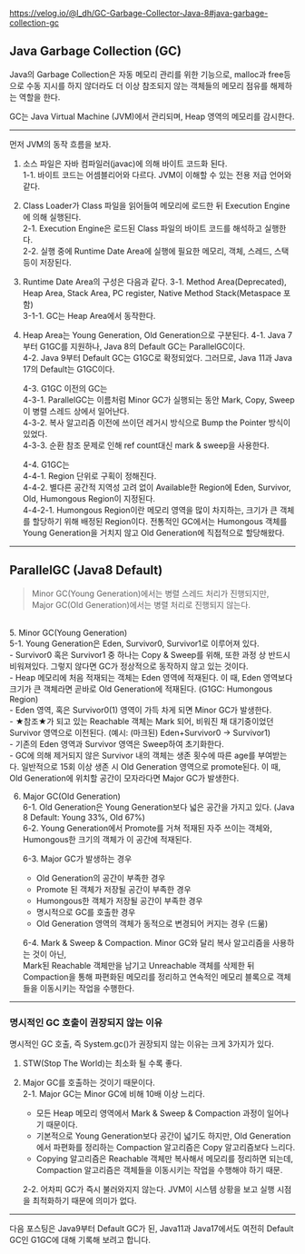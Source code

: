https://velog.io/@l_dh/GC-Garbage-Collector-Java-8#java-garbage-collection-gc

## Java Garbage Collection (GC)

Java의 Garbage Collection은 자동 메모리 관리를 위한 기능으로,
malloc과 free등으로 수동 지시를 하지 않더라도 더 이상 참조되지 않는 객체들의 메모리 점유를 해제하는 역할을 한다.

GC는 Java Virtual Machine (JVM)에서 관리되며, Heap 영역의 메모리를 감시한다.

<hr>

먼저 JVM의 동작 흐름을 보자.

1. 소스 파일은 자바 컴파일러(javac)에 의해 바이트 코드화 된다.<br>
1-1. 바이트 코드는 어셈블리어와 다르다. JVM이 이해할 수 있는 전용 저급 언어와 같다.

2. Class Loader가 Class 파일을 읽어들여 메모리에 로드한 뒤 Execution Engine에 의해 실행된다.<br>
2-1. Execution Engine은 로드된 Class 파일의 바이트 코드를 해석하고 실행한다.<br>
2-2. 실행 중에 Runtime Date Area에 실행에 필요한 메모리, 객체, 스레드, 스택 등이 저장된다.

3. Runtime Date Area의 구성은 다음과 같다.
   3-1. Method Area(Deprecated), Heap Area, Stack Area, PC register, Native Method Stack(Metaspace 포함)<br>
      3-1-1. GC는 Heap Area에서 동작한다.
 
 
4. Heap Area는 Young Generation, Old Generation으로 구분된다.
   4-1. Java 7부터 G1GC를 지원하나, Java 8의 Default GC는 ParallelGC이다.<br>
   4-2. Java 9부터 Default GC는 G1GC로 확정되었다. 그러므로, Java 11과 Java 17의 Default는 G1GC이다.<br>
   
   4-3. G1GC 이전의 GC는<br>
      4-3-1. ParallelGC는 이름처럼 Minor GC가 실행되는 동안 Mark, Copy, Sweep이 병렬 스레드 상에서 일어난다.<br>
      4-3-2. 복사 알고리즘 이전에 쓰이던 레거시 방식으로 Bump the Pointer 방식이 있었다.<br>
      4-3-3. 순환 참조 문제로 인해 ref count대신 mark & sweep을 사용한다.<br>
      
   4-4. G1GC는<br>
      4-4-1. Region 단위로 구획이 정해진다.<br>
      4-4-2. 별다른 공간적 지역성 고려 없이 Available한 Region에 Eden, Survivor, Old, Humongous Region이 지정된다.<br>
         4-4-2-1. Humongous Region이란 메모리 영역을 많이 차지하는, 크기가 큰 객체를 할당하기 위해 배정된 Region이다. 전통적인 GC에서는 Humongous 객체를 Young Generation을 거치지 않고 Old Generation에 직접적으로 할당해왔다.

<hr>

## ParallelGC (Java8 Default)

>Minor GC(Young Generation)에서는 병렬 스레드 처리가 진행되지만,<br>Major GC(Old Generation)에서는 병렬 처리로 진행되지 않는다.
<br>
5. Minor GC(Young Generation)<br>
   5-1. Young Generation은 Eden, Survivor0, Survivor1로 이루어져 있다.<br>
      - Survivor0 혹은 Survivor1 중 하나는 Copy & Sweep를 위해, 또한 과정 상 반드시 비워져있다. 그렇지 않다면 GC가 정상적으로 동작하지 않고 있는 것이다.<br>
      - Heap 메모리에 처음 적재되는 객체는 Eden 영역에 적재된다. 이 때, Eden 영역보다 크기가 큰 객체라면 곧바로 Old Generation에 적재된다. (G1GC: Humongous Region)<br>
      - Eden 영역, 혹은 Survivor0(1) 영역이 가득 차게 되면 Minor GC가 발생한다.<br>
      - ★참조★가 되고 있는 Reachable 객체는 Mark 되어, 비워진 채 대기중이었던 Survivor 영역으로 이전된다. (예시: (마크된) Eden+Survivor0 -> Survivor1)<br>
      - 기존의 Eden 영역과 Survivor 영역은 Sweep하여 초기화한다.<br>
      - GC에 의해 제거되지 않은 Survivor 내의 객체는 생존 횟수에 따른 age를 부여받는다. 일반적으로 15회 이상 생존 시 Old Generation 영역으로 promote된다. 이 때, Old Generation에 위치할 공간이 모자라다면 Major GC가 발생한다.<br>

6. Major GC(Old Generation)<br>
   6-1. Old Generation은 Young Generation보다 넓은 공간을 가지고 있다. (Java 8 Default: Young 33%, Old 67%)<br>
   6-2. Young Generation에서 Promote를 거쳐 적재된 자주 쓰이는 객체와, Humongous한 크기의 객체가 이 공간에 적재된다.<br>
 
   6-3. Major GC가 발생하는 경우<br>
      - Old Generation의 공간이 부족한 경우<br>
      - Promote 된 객체가 저장될 공간이 부족한 경우<br>
      - Humongous한 객체가 저장될 공간이 부족한 경우<br>
      - 명시적으로 GC를 호출한 경우<br>
      - Old Generation 영역의 객체가 동적으로 변경되어 커지는 경우 (드묾)<br>
   
   6-4. Mark & Sweep & Compaction. Minor GC와 달리 복사 알고리즘을 사용하는 것이 아닌, <br>
      Mark된 Reachable 객체만을 남기고 Unreachable 객체를 삭제한 뒤 <br>
      Compaction을 통해 파편화된 메모리를 정리하고 연속적인 메모리 블록으로 객체들을 이동시키는 작업을 수행한다.<br>
      
      
<hr>

### 명시적인 GC 호출이 권장되지 않는 이유


명시적인 GC 호출, 즉 System.gc()가 권장되지 않는 이유는 크게 3가지가 있다.<br>

1. STW(Stop The World)는 최소화 될 수록 좋다.<br>

2. Major GC를 호출하는 것이기 때문이다.<br>
   2-1. Major GC는 Minor GC에 비해 10배 이상 느리다.<br>
     - 모든 Heap 메모리 영역에서 Mark & Sweep & Compaction 과정이 일어나기 때문이다.<br>
     - 기본적으로 Young Generation보다 공간이 넓기도 하지만, Old Generation에서 파편화를 정리하는 Compaction 알고리즘은 Copy 알고리즘보다 느리다.<br>
     - Copying 알고리즘은 Reachable 객체만 복사해서 메모리를 정리하면 되는데, Compaction 알고리즘은 객체들을 이동시키는 작업을 수행해야 하기 때문.<br>
     
   2-2. 어차피 GC가 즉시 불러와지지 않는다. JVM이 시스템 상황을 보고 실행 시점을 최적화하기 때문에 의미가 없다.<br>
   
<hr>

다음 포스팅은 Java9부터 Default GC가 된, Java11과 Java17에서도 여전히 Default GC인 G1GC에 대해 기록해 보려고 합니다.
